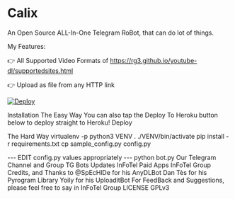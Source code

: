 # Calix
An Open Source ALL-In-One Telegram RoBot, that can do lot of things.

My Features:

👉 All Supported Video Formats of https://rg3.github.io/youtube-dl/supportedsites.html

👉 Upload as file from any HTTP link

[![Deploy](https://www.herokucdn.com/deploy/button.svg)](https://heroku.com/deploy?template=https://github.com/RabbitFoRed/Calix)

Installation
The Easy Way
You can also tap the Deploy To Heroku button below to deploy straight to Heroku!
Deploy


The Hard Way
virtualenv -p python3 VENV
. ./VENV/bin/activate
pip install -r requirements.txt
cp sample_config.py config.py

--- EDIT config.py values appropriately ---
python bot.py
Our Telegram Channel and Group
TG Bots Updates
InFoTel Paid Apps
InFoTel Group
Credits, and Thanks to
@SpEcHlDe for his AnyDLBot
Dan Tès for his Pyrogram Library
Yoily for his UploaditBot
For FeedBack and Suggestions, please feel free to say in InFoTel Group
LICENSE
GPLv3
